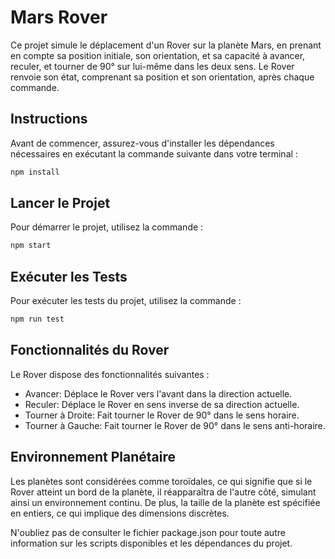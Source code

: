 # Mars Rover
Ce projet simule le déplacement d'un Rover sur la planète Mars, en prenant en compte sa position initiale, son orientation, et sa capacité à avancer, reculer, et tourner de 90° sur lui-même dans les deux sens. Le Rover renvoie son état, comprenant sa position et son orientation, après chaque commande.

## Instructions
Avant de commencer, assurez-vous d'installer les dépendances nécessaires en exécutant la commande suivante dans votre terminal :
```bash
npm install
```

## Lancer le Projet
Pour démarrer le projet, utilisez la commande :
```bash
npm start
```

## Exécuter les Tests
Pour exécuter les tests du projet, utilisez la commande :

```bash
npm run test
```

## Fonctionnalités du Rover
Le Rover dispose des fonctionnalités suivantes :

- Avancer: Déplace le Rover vers l'avant dans la direction actuelle.
- Reculer: Déplace le Rover en sens inverse de sa direction actuelle.
- Tourner à Droite: Fait tourner le Rover de 90° dans le sens horaire.
- Tourner à Gauche: Fait tourner le Rover de 90° dans le sens anti-horaire.

## Environnement Planétaire
Les planètes sont considérées comme toroïdales, ce qui signifie que si le Rover atteint un bord de la planète, il réapparaîtra de l'autre côté, simulant ainsi un environnement continu. De plus, la taille de la planète est spécifiée en entiers, ce qui implique des dimensions discrètes.

N'oubliez pas de consulter le fichier package.json pour toute autre information sur les scripts disponibles et les dépendances du projet.
